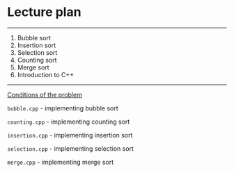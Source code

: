 # Lecture plan

---
   1. Bubble sort
   2. Insertion sort
   3. Selection sort
   4. Counting sort
   5. Merge sort
   6. Introduction to C++

---

[Conditions of the problem](https://algocode.ru/files/course_c2023/contest-36610-ru.pdf)

`bubble.cpp` - implementing bubble sort

`counting.cpp` - implementing counting sort

`insertion.cpp` - implementing insertion sort

`selection.cpp` - implementing selection sort

`merge.cpp` - implementing merge sort
